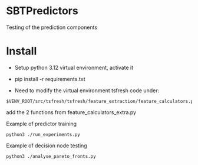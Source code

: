 # SBTPredictors
Testing of the prediction components

# Install

- Setup python 3.12 virtual environment, activate it
- pip install -r requirements.txt

- Need to modify the virtual environment tsfresh code under:

```
$VENV_ROOT/src/tsfresh/tsfresh/feature_extraction/feature_calculators.py
```

add the 2 functions from feature_calculators_extra.py

Example of predictor training
```
python3 ./run_experiments.py
```

Example of decision node testing
```
python3 ./analyse_pareto_fronts.py
```
